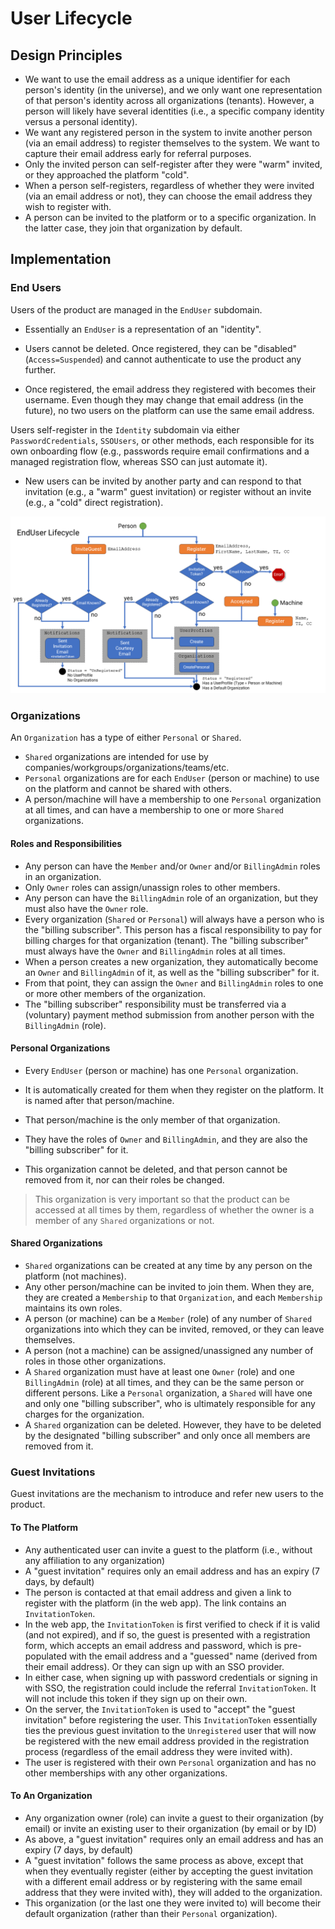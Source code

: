 # User Lifecycle

## Design Principles

* We want to use the email address as a unique identifier for each person's identity (in the universe), and we only want one representation of that person's identity across all organizations (tenants). However, a person will likely have several identities (i.e., a specific company identity versus a personal identity).
* We want any registered person in the system to invite another person (via an email address) to register themselves to the system. We want to capture their email address early for referral purposes.
* Only the invited person can self-register after they were "warm" invited, or they approached the platform "cold".
* When a person self-registers, regardless of whether they were invited (via an email address or not), they can choose the email address they wish to register with.
* A person can be invited to the platform or to a specific organization. In the latter case, they join that organization by default.

## Implementation

### End Users

Users of the product are managed in the `EndUser` subdomain.

* Essentially an `EndUser` is a representation of an "identity".

* Users cannot be deleted. Once registered, they can be "disabled" (`Access=Suspended`) and cannot authenticate to use the product any further.

* Once registered, the email address they registered with becomes their username. Even though they may change that email address (in the future), no two users on the platform can use the same email address.

Users self-register in the `Identity` subdomain via either `PasswordCredentials`, `SSOUsers`, or other methods, each responsible for its own onboarding flow (e.g., passwords require email confirmations and a managed registration flow, whereas SSO can just automate it).

* New users can be invited by another party and can respond to that invitation (e.g., a "warm" guest invitation) or register without an invite (e.g., a "cold" direct registration).

![User Lifecycle](../images/EndUser-Lifecycle.png)

### Organizations

An `Organization` has a type of either `Personal` or `Shared`.

* `Shared` organizations are intended for use by companies/workgroups/organizations/teams/etc.
* `Personal` organizations are for each `EndUser` (person or machine) to use on the platform and cannot be shared with others.
* A person/machine will have a membership to one `Personal` organization at all times, and can have a membership to one or more `Shared` organizations.

#### Roles and Responsibilities

* Any person can have the `Member` and/or `Owner` and/or `BillingAdmin` roles in an organization.
* Only `Owner` roles can assign/unassign roles to other members.
* Any person can have the `BillingAdmin` role of an organization, but they must also have the `Owner` role.
* Every organization (`Shared` or `Personal`) will always have a person who is the "billing subscriber". This person has a fiscal responsibility to pay for billing charges for that organization (tenant). The "billing subscriber" must always have the `Owner` and  `BillingAdmin` roles at all times.
* When a person creates a new organization, they automatically become an `Owner` and `BillingAdmin` of it, as well as the "billing subscriber" for it.
* From that point, they can assign the `Owner` and `BillingAdmin` roles to one or more other members of the organization.
* The "billing subscriber" responsibility must be transferred via a (voluntary) payment method submission from another person with the `BillingAdmin` (role).

#### Personal Organizations

* Every `EndUser` (person or machine) has one `Personal` organization.

* It is automatically created for them when they register on the platform. It is named after that person/machine.
* That person/machine is the only member of that organization.

* They have the roles of `Owner` and `BillingAdmin`, and they are also the "billing subscriber" for it.

* This organization cannot be deleted, and that person cannot be removed from it, nor can their roles be changed.

> This organization is very important so that the product can be accessed at all times by them, regardless of whether the owner is a member of any `Shared` organizations or not.

#### Shared Organizations

* `Shared` organizations can be created at any time by any person on the platform (not machines).
* Any other person/machine can be invited to join them. When they are, they are created a `Membership` to that `Organization`, and each `Membership` maintains its own roles.
* A person (or machine) can be a `Member` (role) of any number of `Shared` organizations into which they can be invited, removed, or they can leave themselves.
* A person (not a machine) can be assigned/unassigned any number of roles in those other organizations.
* A `Shared` organization must have at least one `Owner` (role) and one `BillingAdmin` (role) at all times, and they can be the same person or different persons. Like a `Personal` organization, a `Shared` will have one and only one "billing subscriber", who is ultimately responsible for any charges for the organization.
* A `Shared` organization can be deleted. However, they have to be deleted by the designated "billing subscriber" and only once all members are removed from it.

### Guest Invitations

Guest invitations are the mechanism to introduce and refer new users to the product.

#### To The Platform

* Any authenticated user can invite a guest to the platform (i.e., without any affiliation to any organization)
* A "guest invitation" requires only an email address and has an expiry (7 days, by default)
* The person is contacted at that email address and given a link to register with the platform (in the web app). The link contains an `InvitationToken`.
* In the web app, the `InvitationToken` is first verified to check if it is valid (and not expired), and if so, the guest is presented with a registration form, which accepts an email address and password, which is pre-populated with the email address and a "guessed" name (derived from their email address). Or they can sign up with an SSO provider.
* In either case, when signing up with password credentials or signing in with SSO, the registration could include the referral `InvitationToken`. It will not include this token if they sign up on their own.
* On the server, the `InvitationToken` is used to "accept" the "guest invitation" before registering the user. This `InvitationToken` essentially ties the previous guest invitation to the `Unregistered` user that will now be registered with the new email address provided in the registration process (regardless of the email address they were invited with).
* The user is registered with their own `Personal` organization and has no other memberships with any other organizations.

#### To An Organization

* Any organization owner (role) can invite a guest to their organization (by email) or invite an existing user to their organization (by email or by ID)
* As above, a "guest invitation" requires only an email address and has an expiry (7 days, by default)
* A "guest invitation" follows the same process as above, except that when they eventually register (either by accepting the guest invitation with a different email address or by registering with the same email address that they were invited with), they will added to the organization.
* This organization (or the last one they were invited to) will become their default organization (rather than their `Personal` organization).
